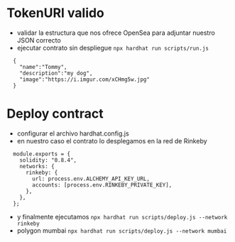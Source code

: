 # TokenURI valido
- validar la estructura que nos ofrece OpenSea para adjuntar nuestro JSON correcto
- ejecutar contrato sin despliegue `npx hardhat run scripts/run.js`
```
  { 
    "name":"Tommy",
    "description":"my dog",
    "image":"https://i.imgur.com/xCHmg5w.jpg"
  }
```

# Deploy contract
- configurar el archivo hardhat.config.js
- en nuestro caso el contrato lo desplegamos en la red de Rinkeby
```
  module.exports = {
    solidity: "0.8.4",
    networks: {
      rinkeby: {
        url: process.env.ALCHEMY_API_KEY_URL,
        accounts: [process.env.RINKEBY_PRIVATE_KEY],
      },
    },
  };
```
- y finalmente ejecutamos `npx hardhat run scripts/deploy.js --network rinkeby`
- polygon mumbai `npx hardhat run scripts/deploy.js --network mumbai`